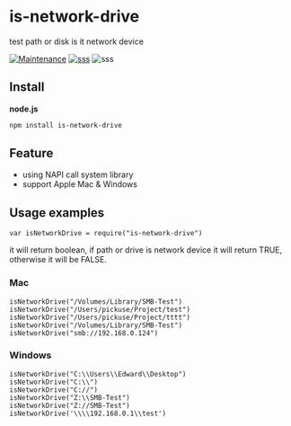 
# is-network-drive
test path or disk is it network device

[![Maintenance](https://img.shields.io/badge/Maintained%3F-yes-green.svg)](https://github.com/pickuse2013/is-network-drive) [![sss](https://badgen.net/npm/v/is-network-drive)](https://www.npmjs.com/package/is-network-drive) ![sss](https://badgen.net/npm/license/is-network-drive)

## Install

**node.js**

```bash
npm install is-network-drive
```

## Feature
- using NAPI call system library
- support Apple Mac & Windows

## Usage examples
```
var isNetworkDrive = require("is-network-drive")
```
it will return boolean, if path or drive is network device it will return TRUE, otherwise it will be FALSE.

### Mac
```
isNetworkDrive("/Volumes/Library/SMB-Test")
isNetworkDrive("/Users/pickuse/Project/test")
isNetworkDrive("/Users/pickuse/Project/tttt")
isNetworkDrive("/Volumes/Library/SMB-Test")
isNetworkDrive("smb://192.168.0.124")
```

### Windows
```
isNetworkDrive("C:\\Users\\Edward\\Desktop")
isNetworkDrive("C:\\")
isNetworkDrive("C://")
isNetworkDrive("Z:\\SMB-Test")
isNetworkDrive("Z://SMB-Test")
isNetworkDrive('\\\\192.168.0.1\\test')
```